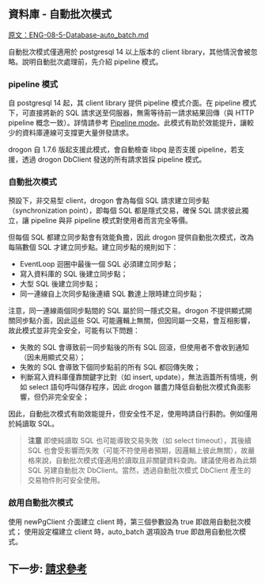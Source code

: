 ## 資料庫 - 自動批次模式

[原文：ENG-08-5-Database-auto_batch.md](/ENG/ENG-08-5-Database-auto_batch.md)

自動批次模式僅適用於 postgresql 14 以上版本的 client library，其他情況會被忽略。說明自動批次處理前，先介紹 pipeline 模式。

### pipeline 模式

自 postgresql 14 起，其 client library 提供 pipeline 模式介面。在 pipeline 模式下，可直接將新的 SQL 請求送至伺服器，無需等待前一請求結果回傳（與 HTTP pipeline 概念一致）。詳情請參考 [Pipeline mode](https://www.postgresql.org/docs/current/libpq-pipeline-mode.html)。此模式有助於效能提升，讓較少的資料庫連線可支撐更大量併發請求。

drogon 自 1.7.6 版起支援此模式，會自動檢查 libpq 是否支援 pipeline，若支援，透過 drogon DbClient 發送的所有請求皆採 pipeline 模式。

### 自動批次模式

預設下，非交易型 client，drogon 會為每個 SQL 請求建立同步點（synchronization point），即每個 SQL 都是隱式交易，確保 SQL 請求彼此獨立，讓 pipeline 與非 pipeline 模式對使用者而言完全等價。

但每個 SQL 都建立同步點會有效能負擔，因此 drogon 提供自動批次模式，改為每隔數個 SQL 才建立同步點。建立同步點的規則如下：

- EventLoop 迴圈中最後一個 SQL 必須建立同步點；
- 寫入資料庫的 SQL 後建立同步點；
- 大型 SQL 後建立同步點；
- 同一連線自上次同步點後連續 SQL 數達上限時建立同步點；

注意，同一連線兩個同步點間的 SQL 屬於同一隱式交易。drogon 不提供顯式開關同步點介面，因此這些 SQL 可能邏輯上無關，但因同屬一交易，會互相影響，故此模式並非完全安全，可能有以下問題：

- 失敗的 SQL 會導致前一同步點後的所有 SQL 回滾，但使用者不會收到通知（因未用顯式交易）；
- 失敗的 SQL 會導致下個同步點前的所有 SQL 都回傳失敗；
- 判斷寫入資料庫僅靠關鍵字比對（如 insert, update），無法涵蓋所有情境，例如 select 語句呼叫儲存程序，因此 drogon 雖盡力降低自動批次模式負面影響，但仍非完全安全；

因此，自動批次模式有助效能提升，但安全性不足，使用時請自行斟酌。例如僅用於純讀取 SQL。

> **注意** 即使純讀取 SQL 也可能導致交易失敗（如 select timeout），其後續 SQL 也會受影響而失敗（可能不符使用者預期，因邏輯上彼此無關），故嚴格來說，自動批次模式僅適用於讀取且非關鍵資料查詢。建議使用者為此類 SQL 另建自動批次 DbClient。當然，透過自動批次模式 DbClient 產生的交易物件則可安全使用。

### 啟用自動批次模式

使用 newPgClient 介面建立 client 時，第三個參數設為 true 即啟用自動批次模式；
使用設定檔建立 client 時，auto_batch 選項設為 true 即啟用自動批次模式。

## 下一步: [請求參考](/JB_TW/ENG-09-0-References-request.tw.md)
